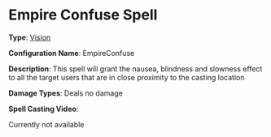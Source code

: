# Empire Confuse Spell

**Type**: [Vision](./Types/Vision.md)

**Configuration Name**: EmpireConfuse

**Description**: This spell will grant the nausea, blindness and slowness effect  to all the target users that are in close proximity to the casting location

**Damage Types**: Deals no damage

**Spell Casting Video**:

Currently not available

